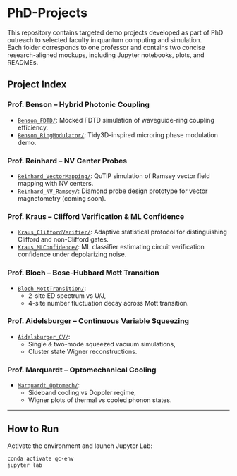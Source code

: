# PhD-Projects

This repository contains targeted demo projects developed as part of PhD outreach to selected faculty in quantum computing and simulation.  
Each folder corresponds to one professor and contains two concise research-aligned mockups, including Jupyter notebooks, plots, and READMEs.

## Project Index

### Prof. Benson – Hybrid Photonic Coupling
- [`Benson_FDTD/`](./Benson_FDTD): Mocked FDTD simulation of waveguide-ring coupling efficiency.
- [`Benson_RingModulator/`](./Benson_RingModulator): Tidy3D-inspired microring phase modulation demo.

### Prof. Reinhard – NV Center Probes
- [`Reinhard_VectorMapping/`](./Reinhard_VectorMapping): QuTiP simulation of Ramsey vector field mapping with NV centers.
- [`Reinhard_NV_Ramsey/`](./Reinhard_NV_Ramsey): Diamond probe design prototype for vector magnetometry (coming soon).

### Prof. Kraus – Clifford Verification & ML Confidence
- [`Kraus_CliffordVerifier/`](./Kraus_CliffordVerifier): Adaptive statistical protocol for distinguishing Clifford and non-Clifford gates.
- [`Kraus_MLConfidence/`](./Kraus_MLConfidence): ML classifier estimating circuit verification confidence under depolarizing noise.

### Prof. Bloch – Bose-Hubbard Mott Transition
- [`Bloch_MottTransition/`](./Bloch_MottTransition): 
  - 2-site ED spectrum vs U/J,
  - 4-site number fluctuation decay across Mott transition.

### Prof. Aidelsburger – Continuous Variable Squeezing
- [`Aidelsburger_CV/`](./Aidelsburger_CV): 
  - Single & two-mode squeezed vacuum simulations,
  - Cluster state Wigner reconstructions.

### Prof. Marquardt – Optomechanical Cooling
- [`Marquardt_Optomech/`](./Marquardt_Optomech): 
  - Sideband cooling vs Doppler regime,
  - Wigner plots of thermal vs cooled phonon states.

---

## How to Run
Activate the environment and launch Jupyter Lab:
```bash
conda activate qc-env
jupyter lab